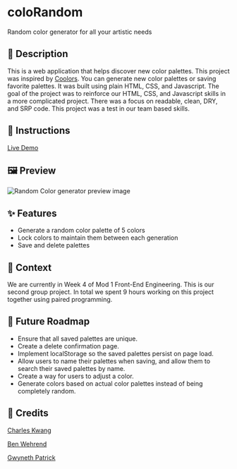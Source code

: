 # coloRandom

Random color generator for all your artistic needs

## 📝 Description

This is a web application that helps discover new color palettes. This project was inspired by [Coolors](https://coolors.co/). You can generate new color palettes or saving favorite palettes. It was built using plain HTML, CSS, and Javascript. The goal of the project was to reinforce our HTML, CSS, and Javascript skills in a more complicated project. There was a focus on readable, clean, DRY, and SRP code. This project was a test in our team based skills.

## 📖 Instructions

[Live Demo](https://kojinkuro.github.io/coloRandom/)

## 🖼️ Preview

![Random Color generator preview image](https://i.ibb.co/QpJnzcH/Screenshot-2024-02-23-at-2-24-15-PM.png)

## ✨ Features

- Generate a random color palette of 5 colors
- Lock colors to maintain them between each generation
- Save and delete palettes

## 🌱 Context

We are currently in Week 4 of Mod 1 Front-End Engineering. This is our second group project. In total we spent 9 hours working on this project together using paired programming.

## 🚀 Future Roadmap

- Ensure that all saved palettes are unique.
- Create a delete confirmation page.
- Implement localStorage so the saved palettes persist on page load.
- Allow users to name their palettes when saving, and allow them to search their saved palettes by name.
- Create a way for users to adjust a color.
- Generate colors based on actual color palettes instead of being completely random.

## 👏 Credits

[Charles Kwang](https://github.com/KojinKuro)

[Ben Wehrend](https://github.com/BenWehrend)

[Gwyneth Patrick](https://github.com/gwynethpatrick985)
